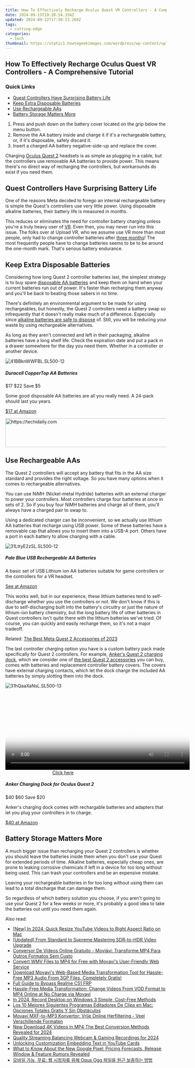 ```yaml
---
title: How To Effectively Recharge Oculus Quest VR Controllers - A Comprehensive Tutorial
date: 2024-09-15T19:20:54.334Z
updated: 2024-09-22T17:50:23.260Z
tags:
  - cutting-edge
categories:
  - tech
thumbnail: https://static1.howtogeekimages.com/wordpress/wp-content/uploads/2022/01/shutterstock_2047398938.jpg
---
```


## How To Effectively Recharge Oculus Quest VR Controllers - A Comprehensive Tutorial

### Quick Links

* [Quest Controllers Have Surprising Battery Life](https://android-location.techidaily.com/in-2024-how-to-fake-gps-on-android-without-mock-location-for-your-realme-note-50-drfone-by-drfone-virtual/)
* [Keep Extra Disposable Batteries](https://instagram-video-files.techidaily.com/new-video-twisting-techniques-boost-your-instagram-media-presentation/)
* [Use Rechargeable AAs](https://screen-recording.techidaily.com/new-in-2024-virtual-valor-vault-excelling-with-top-adventures-in-gaming/)
* [Battery Storage Matters More](https://extra-guidance.techidaily.com/2024-approved-optimal-viewing-and-audio-top-webcams-for-podcast-creators/)

1. Press and push down on the battery cover located on the grip below the menu button.
2. Remove the AA battery inside and charge it if it's a rechargeable battery, or, if it's disposable, safely discard it.
3. Insert a charged AA battery negative-side-up and replace the cover.

 Charging [Oculus Quest 2](https://facebook-video-content.techidaily.com/new-2024-approved-easy-guide-to-rectify-ios-and-android-videos-not-sent-by-messenger/) headsets is as simple as plugging in a cable, but the controllers use removable AA batteries to provide power. This means there's no direct way of recharging the controllers, but workarounds do exist if you need them.

##  Quest Controllers Have Surprising Battery Life

 One of the reasons Meta decided to forego an internal rechargeable battery is simple the Quest's controllers use very little power. Using disposable alkaline batteries, their battery life is measured in months.

 This reduces or eliminates the need for controller battery charging unless you're a truly heavy user of [VR](https://vp-tips.techidaily.com/visual-harmony-ios-and-macos-photoviewer-blend/). Even then, you may never run into this issue. The folks over at Upload VR, who we assume use VR more than most people, only had to change controller batteries after [three months](https://uploadvr.com/oculus-quest-2-controller-battery-life/)! The most frequently people have to change batteries seems to be to be around the one-month mark. That's serious battery endurance.

##  Keep Extra Disposable Batteries

 Considering how long Quest 2 controller batteries last, the simplest strategy is to buy spare [disposable AA batteries](https://www.amazon.com/Duracell-CopperTop-Batteries-all-purpose-household/dp/B0035LCFNQ/?tag=htg-v2-7m6en04-20&ascsubtag=UUhtgUeUpU207197&asc%5Frefurl=https%3A%2F%2Fwww.howtogeek.com%2F780930%2Fhow-to-charge-oculus-quest-2-controllers%2F&asc%5Fcampaign=Short-Term) and keep them on hand when your current batteries run out of power. It's faster than recharging them anyway and you'll be back to beating those sabers in no time.

 There's definitely an environmental argument to be made for using rechargeables, but honestly, the Quest 2 controllers need a battery swap so infrequently that it doesn't really make much of a difference. Especially since [alkaline batteries are safe to dispose](https://www.epa.gov/recycle/used-household-batteries) of. Still, you will be reducing your waste by using rechargeable alternatives.

 As long as they aren't connected and left in their packaging, alkaline batteries have a long shelf life. Check the expiration date and put a pack in a drawer somewhere for the day you need them. Whether in a controller or another device.

![41BBknWWFBL._SL500_-12](https://static1.howtogeekimages.com/wordpress/wp-content/uploads/2023/06/41bbknwwfbl-_sl500_-12.jpg) 

#####  Duracell CopperTop AA Batteries

$17 $22 Save $5 

Some good disposable AA batteries are all you really need. A 24-pack should last you years.

[$17 at Amazon](https://www.amazon.com/Duracell-CopperTop-Batteries-all-purpose-household/dp/B0035LCFNQ/) 

<!-- affiliate ads begin -->
<a href="https://appsumo.8odi.net/c/5597632/2144274/7443" target="_top" id="2144274">
  <img src="//a.impactradius-go.com/display-ad/7443-2144274" border="0" alt="https://techidaily.com" width="600" height="90"/>
</a>
<img height="0" width="0" src="https://appsumo.8odi.net/i/5597632/2144274/7443" style="position:absolute;visibility:hidden;" border="0" />
<!-- affiliate ads end -->

##  Use Rechargeable AAs

 The Quest 2 controllers will accept any battery that fits in the AA size standard and provides the right voltage. So you have many options when it comes to rechargeable alternatives.

 You can use NiMH (Nickel-metal Hydride) batteries with an external charger to power your controllers. Most controllers charge four batteries at once in sets of 2\. So if you buy four NiMH batteries and charge all of them, you'll always have a charged pair to swap to.

 Using a dedicated charger can be inconvenient, so we actually use lithium AA batteries that recharge using USB power. Some of these batteries have a removable cap that allows you to insert them into a USB-A port. Others have a port in each battery to allow charging with a cable.

![31LttyE2zSL._SL500_-12](https://static1.howtogeekimages.com/wordpress/wp-content/uploads/2023/06/31lttye2zsl-_sl500_-12.jpg) 

#####  Pale Blue USB Rechargeable AA Batteries

A basic set of USB Lithium ion AA batteries suitable for game controllers or the controllers for a VR headset.

[See at Amazon](https://www.amazon.com/Rechargeable-Batteries-Lithium-Charging-Indicator/dp/B08268F6XN/) 

 This works well, but in our experience, these lithium batteries tend to self-discharge whether you use the controllers or not. We don't know if this is due to self-discharging built into the battery's circuitry or just the nature of lithium-ion battery chemistry, but the long battery life of other batteries in Quest controllers isn't quite there with the lithium batteries we've tried. Of course, you can quickly and easily recharge them, so it's not a major tradeoff.

Related: [The Best Meta Quest 2 Accessories of 2023](https://extra-guidance.techidaily.com/revolutionize-your-designs-incorporating-3d-text-psx-for-2024/) 

 The last controller charging option you have is a custom battery pack made specifically for Quest 2 controllers. For example, [Anker's Quest 2 charging dock](https://www.oculus.com/accessories/anker-charging-dock/), which we consider one of [the best Quest 2 accessories](https://extra-guidance.techidaily.com/revolutionize-your-designs-incorporating-3d-text-psx-for-2024/) you can buy, comes with batteries and replacement controller battery covers. The covers have external charging contacts, which let the dock charge the included AA batteries by simply slotting them into the dock.

![31hQaaXaNsL._SL500_-13](https://static1.howtogeekimages.com/wordpress/wp-content/uploads/2023/06/31hqaaxansl-_sl500_-13.jpg) 

<!-- affiliate ads begin -->
<span id="1982462">
					<video width="576" height="240" style="cursor:pointer"
           poster="//a.impactradius-go.com/display-clicktoplayimage/1982462.png"
           onclick="if(!this.playClicked){this.play();this.setAttribute('controls',true);this.playClicked=true;}">
	   <source src="//a.impactradius-go.com/display-ad/22993-1982462">
	   <img src="//a.impactradius-go.com/display-clicktoplayimage/1982462.png" style="border: none; height: 100%; width: 100%; object-fit: contain">
	</video>
	<div style="width:360px;text-align:center"><a href="javascript:window.open(decodeURIComponent('https%3A%2F%2Fhomestyler.sjv.io%2Fc%2F5597632%2F1982462%2F22993'), '_blank');void(0);">Click here</a></div>
</span>
<img height="0" width="0" src="https://imp.pxf.io/i/5597632/1982462/22993" style="position:absolute;visibility:hidden;" border="0" />
<!-- affiliate ads end -->

#####  Anker Charging Dock for Oculus Quest 2

$40 $60 Save $20 

Anker's charging dock comes with rechargable batteries and adapters that let you plug your controllers in to charge.

[$40 at Amazon](https://www.amazon.com/Anker-Certified-Controller-Rechargeable-Batteries/dp/B08NDYQSXZ) 

##  Battery Storage Matters More

 A much bigger issue than recharging your Quest 2 controllers is whether you should leave the batteries inside them when you don't use your Quest for extended periods of time. Alkaline batteries, especially cheap ones, are prone to leaking corrosive chemicals if left in a device for too long without being used. This can trash your controllers and be an expensive mistake.

 Leaving your rechargeable batteries in for too long without using them can lead to a total discharge that can damage them.

 So regardless of which battery solution you choose, if you aren't going to use your Quest 2 for a few weeks or more, it's probably a good idea to take the batteries out until you need them again.

<ins class="adsbygoogle"
     style="display:block"
     data-ad-format="autorelaxed"
     data-ad-client="ca-pub-7571918770474297"
     data-ad-slot="1223367746"></ins>

<ins class="adsbygoogle"
     style="display:block"
     data-ad-client="ca-pub-7571918770474297"
     data-ad-slot="8358498916"
     data-ad-format="auto"
     data-full-width-responsive="true"></ins>

<span class="atpl-alsoreadstyle">Also read:</span>
<div><ul>
<li><a href="https://youtube-webster.techidaily.com/n-2024-quick-resize-youtube-videos-to-right-aspect-ratio-on-mac/"><u>[New] In 2024, Quick Resize YouTube Videos to Right Aspect Ratio on Mac</u></a></li>
<li><a href="https://fox-direct.techidaily.com/updated-from-standard-to-supreme-mastering-sdr-to-hdr-video-upgrade/"><u>[Updated] From Standard to Supreme Mastering SDR-to-HDR Video Upgrade</u></a></li>
<li><a href="https://some-tips.techidaily.com/conversor-de-videos-online-gratuito-moviavi-transforme-mp4-para-outros-formatos-sem-custo/"><u>Conversor De Vídeos Online Gratuito - Moviávi: Transforme MP4 Para Outros Formatos Sem Custo</u></a></li>
<li><a href="https://some-tips.techidaily.com/convert-wmv-files-to-mp4-for-free-with-movavis-user-friendly-web-service/"><u>Convert WMV Files to MP4 for Free with Movavi's User-Friendly Web Service</u></a></li>
<li><a href="https://some-tips.techidaily.com/download-movavis-web-based-media-transformation-tool-for-hassle-free-mp3-audio-from-3gp-files-completely-gratis/"><u>Download Movavi's Web-Based Media Transformation Tool for Hassle-Free MP3 Audio From 3GP Files, Completely Gratis!</u></a></li>
<li><a href="https://bypass-frp.techidaily.com/full-guide-to-bypass-realme-c51-frp-by-drfone-android/"><u>Full Guide to Bypass Realme C51 FRP</u></a></li>
<li><a href="https://some-tips.techidaily.com/hassle-free-media-transformation-change-videos-from-vod-format-to-mp4-online-at-no-charge-via-movavi/"><u>Hassle-Free Media Transformation: Change Videos From VOD Format to MP4 Online at No Charge via Movavi</u></a></li>
<li><a href="https://screen-activity-recording.techidaily.com/in-2024-record-desktop-on-windows-3-simple-cost-free-methods/"><u>In 2024, Record Desktop on Windows 3 Simple, Cost-Free Methods</u></a></li>
<li><a href="https://some-tips.techidaily.com/los-10-mejores-siguientes-programas-editadores-de-clips-en-mac-opciones-totales-gratis-y-sin-obstaculos/"><u>Los 10 Mejores Siguientes Programas Editadores De Clips en Mac: Opciones Totales Gratis Y Sin Obstáculos</u></a></li>
<li><a href="https://some-tips.techidaily.com/movavi-mxf-to-mp3-konvertor-vrije-online-herfiltering-veel-verschillende-formaten/"><u>Movavi MXF-to-MP3 Konvertor: Vrije Online Herfiltering - Veel Verschillende Formaten</u></a></li>
<li><a href="https://ai-video-tools.techidaily.com/new-download-4k-videos-in-mp4-the-best-conversion-methods-revealed-for-2024/"><u>New Download 4K Videos in MP4 The Best Conversion Methods Revealed for 2024</u></a></li>
<li><a href="https://screen-capture.techidaily.com/quality-streaming-balancing-webcam-and-gaming-recordings-for-2024/"><u>Quality Streaming Balancing Webcam & Gaming Recordings for 2024</u></a></li>
<li><a href="https://youtube-videos.techidaily.com/unlocking-customization-embedding-text-in-youtube-cards/"><u>Unlocking Customization Embedding Text in YouTube Cards</u></a></li>
<li><a href="https://tech-renaissance.techidaily.com/what-to-know-about-the-new-google-pixel-pricing-forecasts-release-window-and-feature-rumors-revealed/"><u>What to Know About the New Google Pixel: Pricing Forecasts, Release Window & Feature Rumors Revealed</u></a></li>
<li><a href="https://some-tips.techidaily.com/opus-ogg/"><u>모바일 가능, 무료: 웹 시청자를 위해 Opus Ogg 파일을 원근 보충하는 방법</u></a></li>
</ul></div>

